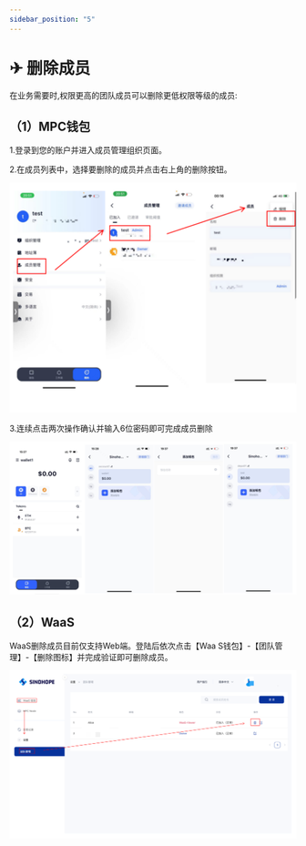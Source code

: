 ```yaml
---
sidebar_position: "5"
---
```

# ✈ 删除成员

在业务需要时,权限更高的团队成员可以删除更低权限等级的成员:

## （1）MPC钱包

1.登录到您的账户并进入成员管理组织页面。

2.在成员列表中，选择要删除的成员并点击右上角的删除按钮。

![](<../images/assets/image (63).png>)

3.连续点击两次操作确认并输入6位密码即可完成成员删除

![](<../images/assets/image (30).png>)

## （2）WaaS

WaaS删除成员目前仅支持Web端。登陆后依次点击【Waa S钱包】-【团队管理】-【删除图标】并完成验证即可删除成员。

![](../images/assets/delete-member-waas.png)
